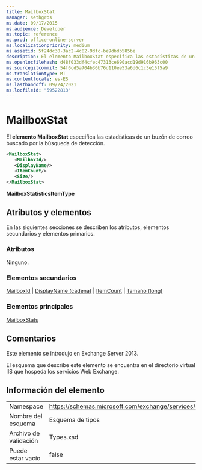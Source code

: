```yaml
---
title: MailboxStat
manager: sethgros
ms.date: 09/17/2015
ms.audience: Developer
ms.topic: reference
ms.prod: office-online-server
ms.localizationpriority: medium
ms.assetid: 5f24dc30-3ac2-4c82-9dfc-be9dbdb585be
description: El elemento MailboxStat especifica las estadísticas de un buzón de correo buscado por la búsqueda de detección.
ms.openlocfilehash: d48f033df4cfec47313ce690acd19d916b963c00
ms.sourcegitcommit: 54f6cd5a704b36b76d110ee53a6d6c1c3e15f5a9
ms.translationtype: MT
ms.contentlocale: es-ES
ms.lasthandoff: 09/24/2021
ms.locfileid: "59522813"
---
```

# <a name="mailboxstat"></a>MailboxStat

El **elemento MailboxStat** especifica las estadísticas de un buzón de correo buscado por la búsqueda de detección. 
  
```XML
<MailboxStat>
   <MailboxId/>
   <DisplayName/>
   <ItemCount/>
   <Size/>
</MailboxStat>
```

**MailboxStatisticsItemType**

## <a name="attributes-and-elements"></a>Atributos y elementos

En las siguientes secciones se describen los atributos, elementos secundarios y elementos primarios.
  
### <a name="attributes"></a>Atributos

Ninguno.
  
### <a name="child-elements"></a>Elementos secundarios

[MailboxId](mailboxid.md)  |  [DisplayName (cadena)](displayname-string.md)  |  [ItemCount](itemcount.md)  |  [Tamaño (long)](size-long.md)
  
### <a name="parent-elements"></a>Elementos principales

[MailboxStats](mailboxstats.md)
  
## <a name="remarks"></a>Comentarios

Este elemento se introdujo en Exchange Server 2013.
  
El esquema que describe este elemento se encuentra en el directorio virtual IIS que hospeda los servicios Web Exchange.
  
## <a name="element-information"></a>Información del elemento

|||
|:-----|:-----|
|Namespace  <br/> |https://schemas.microsoft.com/exchange/services/2006/types  <br/> |
|Nombre del esquema  <br/> |Esquema de tipos  <br/> |
|Archivo de validación  <br/> |Types.xsd  <br/> |
|Puede estar vacío  <br/> |false  <br/> |
   

